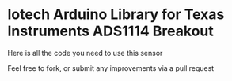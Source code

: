 Iotech Arduino Library for
Texas Instruments ADS1114 Breakout
==============================================================

Here is all the code you need to use this sensor

Feel free to fork, or submit any improvements via a pull request